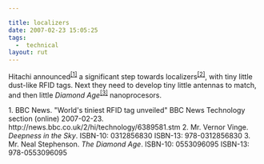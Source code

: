 ```yaml
---

title: localizers
date: 2007-02-23 15:05:25
tags:
  -  technical
layout: rut
---
```


Hitachi announced<sup>[\[1\]][ref1]</sup> a significant step towards localizers<sup>[\[2\]][ref2]</sup>, with tiny little dust-like RFID tags.  Next they need to develop tiny little antennas to match, and then little <i>Diamond Age</i><sup>[\[3\]][ref3]</sup> nanoprocesors.


<div markdown="1" class="postrefs">
1. BBC News.  "World's tiniest RFID tag unveiled" BBC News Technology section (online) 2007-02-23.  http://news.bbc.co.uk/2/hi/technology/6389581.stm
2. Mr. Vernor Vinge.  <i>Deepness in the Sky</i>.  ISBN-10: 0312856830 ISBN-13: 978-0312856830
3. Mr. Neal Stephenson.  <i>The Diamond Age</i>.  ISBN-10: 0553096095 ISBN-13: 978-0553096095
</div>

[ref1]: http://news.bbc.co.uk/2/hi/technology/6389581.stm "BBC NEWS | Technology | World's tiniest RFID tag unveiled"
[ref2]: http://www.amazon.com/Deepness-Sky-Vernor-Vinge/dp/0312856830/ref=ed_oe_h/103-1247506-2094258#sipbody "A Deepness in the Sky (Hardcover)"
[ref3]: http://www.amazon.com/DIAMOND-AGE-Bantam-Spectra-Book/dp/0553096095/sr=1-1/qid=1172243020/ref=sr_oe_1_1/103-1247506-2094258?ie=UTF8&s=books "Diamond Age, The (Hardcover)"

